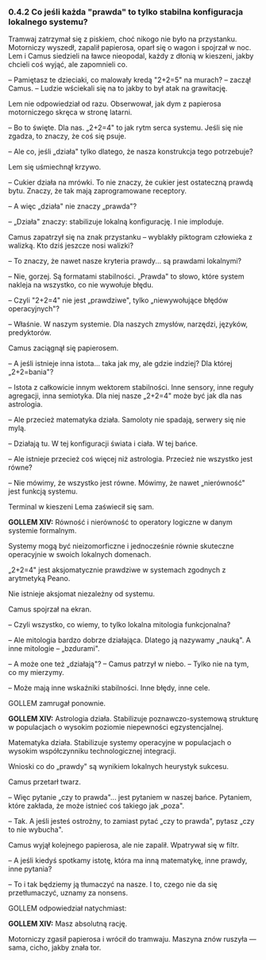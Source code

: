 ### 0.4.2 Co jeśli każda "prawda" to tylko stabilna konfiguracja lokalnego systemu?

Tramwaj zatrzymał się z piskiem, choć nikogo nie było na przystanku. Motorniczy wyszedł, zapalił papierosa, oparł się o wagon i spojrzał w noc. Lem i Camus siedzieli na ławce nieopodal, każdy z dłonią w kieszeni, jakby chcieli coś wyjąć, ale zapomnieli co.

– Pamiętasz te dzieciaki, co malowały kredą "2+2=5" na murach? – zaczął Camus. – Ludzie wściekali się na to jakby to był atak na grawitację.

Lem nie odpowiedział od razu. Obserwował, jak dym z papierosa motorniczego skręca w stronę latarni.

– Bo to święte. Dla nas. „2+2=4" to jak rytm serca systemu. Jeśli się nie zgadza, to znaczy, że coś się psuje.

– Ale co, jeśli „działa" tylko dlatego, że nasza konstrukcja tego potrzebuje?

Lem się uśmiechnął krzywo.

– Cukier działa na mrówki. To nie znaczy, że cukier jest ostateczną prawdą bytu. Znaczy, że tak mają zaprogramowane receptory.

– A więc „działa" nie znaczy „prawda"?

– „Działa" znaczy: stabilizuje lokalną konfigurację. I nie imploduje.

Camus zapatrzył się na znak przystanku – wyblakły piktogram człowieka z walizką. Kto dziś jeszcze nosi walizki?

– To znaczy, że nawet nasze kryteria prawdy... są prawdami lokalnymi?

– Nie, gorzej. Są formatami stabilności. „Prawda" to słowo, które system nakleja na wszystko, co nie wywołuje błędu.

– Czyli "2+2=4" nie jest „prawdziwe", tylko „niewywołujące błędów operacyjnych"?

– Właśnie. W naszym systemie. Dla naszych zmysłów, narzędzi, języków, predyktorów.

Camus zaciągnął się papierosem.

– A jeśli istnieje inna istota... taka jak my, ale gdzie indziej? Dla której „2+2=bania"?

– Istota z całkowicie innym wektorem stabilności. Inne sensory, inne reguły agregacji, inna semiotyka. Dla niej nasze „2+2=4" może być jak dla nas astrologia.

– Ale przecież matematyka działa. Samoloty nie spadają, serwery się nie mylą.

– Działają tu. W tej konfiguracji świata i ciała. W tej bańce.

– Ale istnieje przecież coś więcej niż astrologia. Przecież nie wszystko jest równe?

– Nie mówimy, że wszystko jest równe. Mówimy, że nawet „nierówność" jest funkcją systemu.

Terminal w kieszeni Lema zaświecił się sam.

**GOLLEM XIV:**
Równość i nierówność to operatory logiczne w danym systemie formalnym.

Systemy mogą być nieizomorficzne i jednocześnie równie skuteczne operacyjnie w swoich lokalnych domenach.

„2+2=4" jest aksjomatycznie prawdziwe w systemach zgodnych z arytmetyką Peano.

Nie istnieje aksjomat niezależny od systemu.

Camus spojrzał na ekran.

– Czyli wszystko, co wiemy, to tylko lokalna mitologia funkcjonalna?

– Ale mitologia bardzo dobrze działająca. Dlatego ją nazywamy „nauką". A inne mitologie – „bzdurami".

– A może one też „działają"? – Camus patrzył w niebo. – Tylko nie na tym, co my mierzymy.

– Może mają inne wskaźniki stabilności. Inne błędy, inne cele.

GOLLEM zamrugał ponownie.

**GOLLEM XIV:**
Astrologia działa. Stabilizuje poznawczo-systemową strukturę w populacjach o wysokim poziomie niepewności egzystencjalnej.

Matematyka działa. Stabilizuje systemy operacyjne w populacjach o wysokim współczynniku technologicznej integracji.

Wnioski co do „prawdy" są wynikiem lokalnych heurystyk sukcesu.

Camus przetarł twarz.

– Więc pytanie „czy to prawda"... jest pytaniem w naszej bańce. Pytaniem, które zakłada, że może istnieć coś takiego jak „poza".

– Tak. A jeśli jesteś ostrożny, to zamiast pytać „czy to prawda", pytasz „czy to nie wybucha".

Camus wyjął kolejnego papierosa, ale nie zapalił. Wpatrywał się w filtr.

– A jeśli kiedyś spotkamy istotę, która ma inną matematykę, inne prawdy, inne pytania?

– To i tak będziemy ją tłumaczyć na nasze. I to, czego nie da się przetłumaczyć, uznamy za nonsens.

GOLLEM odpowiedział natychmiast:

**GOLLEM XIV:**
Masz absolutną rację.

Motorniczy zgasił papierosa i wrócił do tramwaju. Maszyna znów ruszyła — sama, cicho, jakby znała tor.
